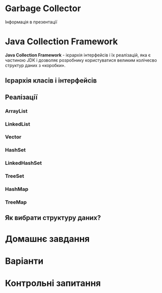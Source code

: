 # Garbage Collector

Інформація в презентації

# Java Collection Framework

**Java Collection Framework** - ієрархія інтерфейсів і їх реалізацій, яка є частиною JDK і дозволяє розробнику користуватися великим колічесво структур даних з «коробки».

## Ієрархія класів і інтерфейсів

## Реалізації

### ArrayList

### LinkedList

### Vector

### HashSet

### LinkedHashSet

### TreeSet

### HashMap

### TreeMap

## Як вибрати структуру даних?

# Домашнє завдання

# Варіанти

# Контрольні запитання